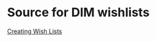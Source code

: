 # Source for DIM wishlists

[Creating Wish Lists](https://github.com/DestinyItemManager/DIM/wiki/Creating-Wish-Lists)
